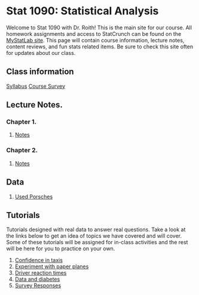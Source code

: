 # Stat 1090: Statistical Analysis

Welcome to Stat 1090 with Dr. Roith! This is the main site for our course. All homework assignments and access to StatCrunch can be found on the [MyStatLab site](https://portal.mypearson.com/login). This page will contain course information, lecture notes, content reviews, and fun stats related items. Be sure to check this site often for updates about our class.

## Class information
   [Syllabus](Fall_17_Syllabus_1090_D03.pdf)
   [Course Survey](https://docs.google.com/forms/d/e/1FAIpQLSeIy4-yk2q_6gOp1YTKg2rZDi2aXT8wuhY_mgrRPfPvcU7ROw/viewform?usp=sf_link)

## Lecture Notes.

### Chapter 1.
   1. [Notes](Ch1_IS4e.pdf)
### Chapter 2.
   1. [Notes](Ch2IS4e.pdf)

## Data
   1. [Used Porsches](Porsche.csv)

## Tutorials
Tutorials designed with real data to answer real questions. Take a look at the links below to get an idea of topics we have covered and will cover. Some of these tutorials will be assigned for in-class activities and the rest will be here for you to practice on your own.

1. [Confidence in taxis](https://dtkaplan.shinyapps.io/Confidence_in_Taxis/)
2. [Experiment with paper planes](https://dtkaplan.shinyapps.io/Paper_planes/)
3. [Driver reaction times](http://dtkaplan.shinyapps.io/Traffic_signs)
4. [Data and diabetes](https://dtkaplan.shinyapps.io/Diabetes/)
5. [Survey Responses](https://github.com/joeroith/stat1090/blob/master/docs/responses.csv)

